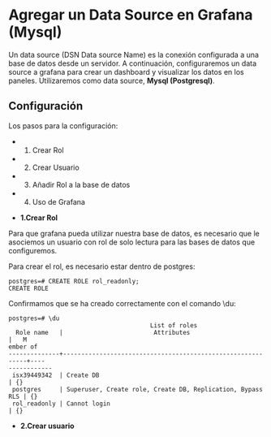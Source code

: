 # Agregar un Data Source en Grafana (Mysql)

Un data source (DSN Data source Name) es la conexión configurada a una base de datos desde un servidor. A continuación,
configuraremos un data source a grafana para crear un dashboard y visualizar los datos en los paneles. Utilizaremos como
data source, **Mysql (Postgresql)**.

## Configuración

Los pasos para la configuración:

  * 1. Crear Rol
  * 2. Crear Usuario
  * 3. Añadir Rol a la base de datos
  * 4. Uso de Grafana


* **1.Crear Rol**

Para que grafana pueda utilizar nuestra base de datos, es necesario que le asociemos un usuario con rol de solo lectura para las bases de datos que configuremos.

Para crear el rol, es necesario estar dentro de postgres:

```
postgres=# CREATE ROLE rol_readonly;
CREATE ROLE
```
Confirmamos que se ha creado correctamente con el comando \du:

```
postgres=# \du
                                       List of roles
  Role name   |                         Attributes                         |   M
ember of    
--------------+------------------------------------------------------------+----
------------
 isx39449342  | Create DB                                                  | {}
 postgres     | Superuser, Create role, Create DB, Replication, Bypass RLS | {}
 rol_readonly | Cannot login                                               | {}
```

* **2.Crear usuario**
